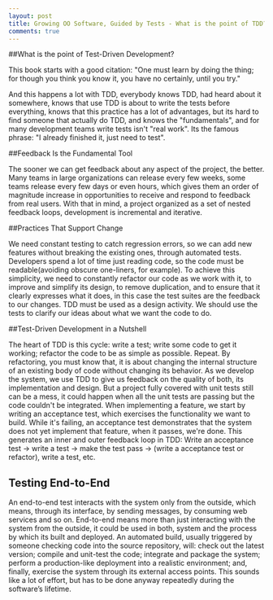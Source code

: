 ```yaml
---
layout: post
title: Growing OO Software, Guided by Tests - What is the point of TDD?
comments: true
---
```


##What is the point of Test-Driven Development?

This book starts with a good citation:
"One must learn by doing the thing; for though you think you know it, you have no certainly, until you try."

And this happens a lot with TDD, everybody knows TDD, had heard about it somewhere, knows that use TDD is about to write the tests before everything, knows that this practice has a lot of advantages, but its hard to find someone that actually do TDD, and knows the "fundamentals", and for many development teams write tests isn't "real work". Its the famous phrase: "I already finished it, just need to test".

##Feedback Is the Fundamental Tool

The sooner we can get feedback about any aspect of the project, the better. Many teams in large organizations can release every few weeks, some teams release every few days or even hours, which gives them an order of magnitude increase in opportunities to receive and respond to feedback from real users. With that in mind, a project organized as a set of nested feedback loops, development is incremental and iterative.

##Practices That Support Change

We need constant testing to catch regression errors, so we can add new features without breaking the existing ones, through automated tests. Developers spend a lot of time just reading code, so the code must be readable(avoiding obscure one-liners, for example). To achieve this simplicity, we need to constantly refactor our code as we work with it, to improve and simplify its design, to remove duplication, and to ensure that it clearly expresses what it does, in this case the test suites are the feedback to our changes. TDD must be used as a design activity. We should use the tests to clarify our ideas about what we want the code to do.

##Test-Driven Development in a Nutshell

The heart of TDD is this cycle: write a test; write some code to get it working; refactor the code to be as simple as possible. Repeat. By refactoring, you must know that, it is about changing the internal structure of an existing body of code without changing its behavior. As we develop the system, we use TDD to give us feedback on the quality of both, its implementation and design. But a project fully covered with unit tests still can be a mess, it could happen when all the unit tests are passing but the code couldn't be integrated.
When implementing a feature, we start by writing an acceptance test, which exercises the functionality we want to build. While it's failing, an acceptance test demonstrates that the system does not yet implement that feature, when it passes, we're done. This generates an inner and outer feedback loop in TDD: Write an acceptance test -> write a test -> make the test pass -> (write a acceptance test or refactor), write a test, etc.

## Testing End-to-End

An end-to-end test interacts with the system only from the outside, which means, through its interface, by sending messages, by consuming web services and so on. End-to-end means more than just interacting with the system from the outside, it could be used in both, system and the process by which its built and deployed. An automated build, usually triggered by someone checking code into the source repository, will: check out the latest version; compile and unit-test the code; integrate and package the system; perform a production-like deployment into a realistic environment; and, finally, exercise the system through its external access points. This sounds like a lot of effort, but has to be done anyway repeatedly during the software’s lifetime.



